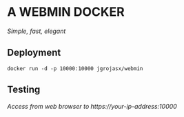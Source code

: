 # A WEBMIN DOCKER
_Simple, fast, elegant_

## Deployment
```
docker run -d -p 10000:10000 jgrojasx/webmin
```
## Testing
_Access from web browser to https://your-ip-address:10000_
